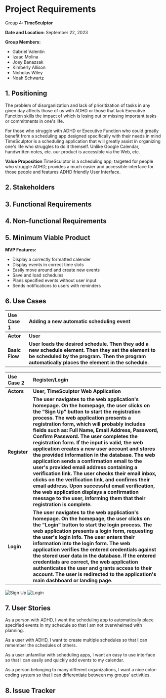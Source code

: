 # Project Requirements

Group 4: **TimeSculptor**

**Date and Location:** September 22, 2023

**Group Members:**

- Gabriel Valentin
- Izaac Molina
- Joey Banazsak
- Kimberly Allison
- Nicholas Wiley
- Noah Schwartz

## 1. Positioning

The problem of disorganization and lack of prioritization of tasks in any given day affects those of us with ADHD or those that lack Executive Function skills the impact of which is losing out or missing important tasks or commitments in one's life.

For those who struggle with ADHD or Executive Function who could greatly benefit from a scheduling app designed specifically with their needs in mind TimeSculptor is a scheduling application that will greatly assist in organizing one's life who struggles to do it themself. Unlike Google Calendar, handwritten notes, etc. our product is accessible via the Web, etc.

**Value Proposition**
TimeSculptor is a scheduling app; targeted for people who struggle ADHD; provides a much easier and accessible interface for those people and features ADHD friendly User Interface.

## 2. Stakeholders

## 3. Functional Requirements

## 4. Non-functional Requirements

## 5. Minimum Viable Product

**MVP Features:**

- Display a correctly formatted calender
- Display events in correct time slots
- Easily move around and create new events
- Save and load schedules
- Plans specified events without user input
- Sends notifications to users with reminders

## 6. Use Cases

|Use Case 1 | Adding a new automatic scheduling event |
|:---|:---|
**Actor** | **User** |
**Basic Flow** | **User loads the desired schedule. Then they add a new schedule element. Then they set the element to be scheduled by the program. Then the program automatically places the element in the schedule.** |


|Use Case 2 | Register/Login |
|:---|:---|
**Actors** | **User,** **TimeSculptor Web Application** |
**Register** | **The user navigates to the web application's homepage. On the homepage, the user clicks on the "Sign Up” button to start the registration process. The web application presents a registration form, which will probably includes fields such as: Full Name, Email Address, Password, Confirm Password. The user completes the registration form. If the input is valid, the web application creates a new user account and stores the provided information in the database. The web application sends a confirmation email to the user's provided email address containing a verification link. The user checks their email inbox, clicks on the verification link, and confirms their email address. Upon successful email verification, the web application displays a confirmation message to the user, informing them that their registration is complete.** |
**Login** | **The user navigates to the web application's homepage. On the homepage, the user clicks on the "Login" button to start the login process. The web application presents a login form, requesting the user's login info. The user enters their information into the login form. The web application verifies the entered credentials against the stored user data in the database. If the entered credentials are correct, the web application authenticates the user and grants access to their account. The user is redirected to the application's main dashboard or landing page.** |
![Sign Up](https://github.com/nickw409/TimeSculptor/assets/115322172/0515689b-3d81-44ec-af4f-1efdc489a709)
![Login](https://github.com/nickw409/TimeSculptor/assets/115322172/69f6fa39-99a5-4cd0-854c-d727712216cf)




## 7. User Stories

As a person with ADHD, I want the scheduling app to automatically place specified events in my schedule so that I am not overwhelmed with planning.

As a user with ADHD, I want to create multiple schedules so that I can remember the schedules of others.

As a user unfamiliar with scheduling apps, I want an easy to use interface so that I can easily and quickly add events to my calendar.

As a person belonging to many different organizations, I want a nice color-coding system so that I can differentiate between my groups' activities.

## 8. Issue Tracker
